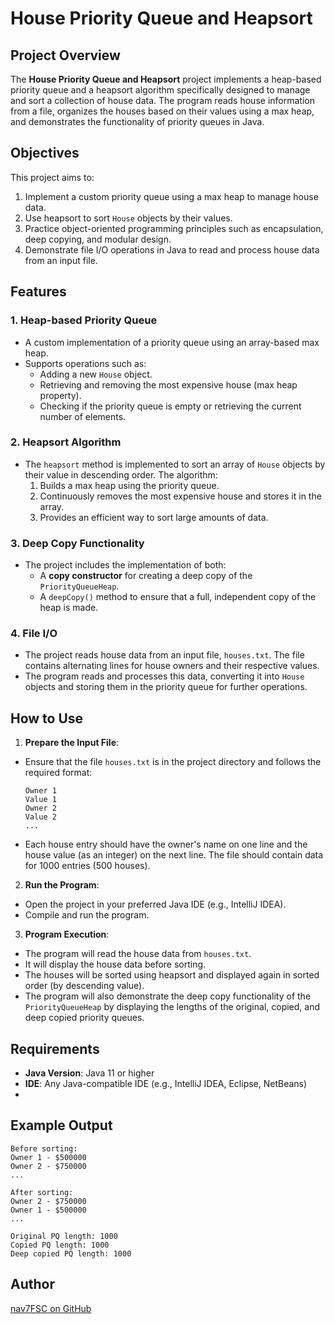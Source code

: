 # House Priority Queue and Heapsort

## Project Overview

The **House Priority Queue and Heapsort** project implements a heap-based priority queue and a heapsort algorithm specifically designed to manage and sort a collection of house data. The program reads house information from a file, organizes the houses based on their values using a max heap, and demonstrates the functionality of priority queues in Java.

## Objectives

This project aims to:
1. Implement a custom priority queue using a max heap to manage house data.
2. Use heapsort to sort `House` objects by their values.
3. Practice object-oriented programming principles such as encapsulation, deep copying, and modular design.
4. Demonstrate file I/O operations in Java to read and process house data from an input file.

## Features

### 1. Heap-based Priority Queue

- A custom implementation of a priority queue using an array-based max heap.
- Supports operations such as:
  - Adding a new `House` object.
  - Retrieving and removing the most expensive house (max heap property).
  - Checking if the priority queue is empty or retrieving the current number of elements.

### 2. Heapsort Algorithm

- The `heapsort` method is implemented to sort an array of `House` objects by their value in descending order. The algorithm:
  1. Builds a max heap using the priority queue.
  2. Continuously removes the most expensive house and stores it in the array.
  3. Provides an efficient way to sort large amounts of data.

### 3. Deep Copy Functionality

- The project includes the implementation of both:
  - A **copy constructor** for creating a deep copy of the `PriorityQueueHeap`.
  - A `deepCopy()` method to ensure that a full, independent copy of the heap is made.

### 4. File I/O

- The project reads house data from an input file, `houses.txt`. The file contains alternating lines for house owners and their respective values.
- The program reads and processes this data, converting it into `House` objects and storing them in the priority queue for further operations.

## How to Use

1. **Prepare the Input File**:
  - Ensure that the file `houses.txt` is in the project directory and follows the required format:
    ```
    Owner 1
    Value 1
    Owner 2
    Value 2
    ...
    ```
  - Each house entry should have the owner's name on one line and the house value (as an integer) on the next line. The file should contain data for 1000 entries (500 houses).

2. **Run the Program**:
  - Open the project in your preferred Java IDE (e.g., IntelliJ IDEA).
  - Compile and run the program.

3. **Program Execution**:
  - The program will read the house data from `houses.txt`.
  - It will display the house data before sorting.
  - The houses will be sorted using heapsort and displayed again in sorted order (by descending value).
  - The program will also demonstrate the deep copy functionality of the `PriorityQueueHeap` by displaying the lengths of the original, copied, and deep copied priority queues.

## Requirements

- **Java Version**: Java 11 or higher
- **IDE**: Any Java-compatible IDE (e.g., IntelliJ IDEA, Eclipse, NetBeans)
- 
## Example Output

    Before sorting:
    Owner 1 - $500000
    Owner 2 - $750000
    ...

    After sorting:
    Owner 2 - $750000
    Owner 1 - $500000
    ...

    Original PQ length: 1000
    Copied PQ length: 1000
    Deep copied PQ length: 1000

## Author

[nav7FSC on GitHub](https://github.com/nav7FSC)